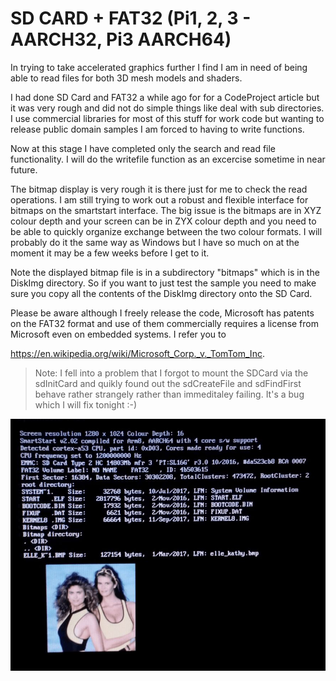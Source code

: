 # SD CARD + FAT32 (Pi1, 2, 3 - AARCH32, Pi3 AARCH64)
>
In trying to take accelerated graphics further I find I am in need of being able to read files for both 3D mesh models and shaders.

I had done SD Card and FAT32 a while ago for for a CodeProject article but it was very rough and did not do simple things like deal with sub directories. I use commercial libraries for most of this stuff for work code but wanting to release public domain samples I am forced to having to write functions.

Now at this stage I have completed only the search and read file functionality. I will do the writefile function as an excercise sometime in near future.

The bitmap display is very rough it is there just for me to check the read operations. I am still trying to work out a robust and flexible interface for bitmaps on the smartstart interface. The big issue is the bitmaps are in XYZ colour depth and your screen can be in ZYX colour depth and you need to be able to quickly organize exchange between the two colour formats. I will probably do it the same way as Windows but I have so much on at the moment it may be a few weeks before I get to it.

Note the displayed bitmap file is in a subdirectory "bitmaps" which is in the DiskImg directory. So if you want to just test the sample you need to make sure you copy all the contents of the DiskImg directory onto the SD Card.

Please be aware although I freely release the code, Microsoft has patents on the FAT32 format and use of them commercially requires a license from Microsoft even on embedded systems.
I refer you to 
>
https://en.wikipedia.org/wiki/Microsoft_Corp._v._TomTom_Inc.
>
>Note:   I fell into a problem that I forgot to mount the SDCard via the sdInitCard and quikly found out the sdCreateFile and sdFindFirst behave rather strangely rather than immeditaley failing. It's a bug which I will fix tonight :-)

![](https://github.com/LdB-ECM/Docs_and_Images/blob/master/Images/SD_FAT32.jpg?raw=true)
